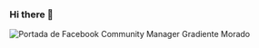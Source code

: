 ### Hi there 👋
![Portada de Facebook Community Manager Gradiente Morado](https://github.com/Armando10290/Armando10290/assets/164764295/35974aeb-78f7-486e-a8e1-e66c04b96149)

<!--
**Armando10290/Armando10290** is a ✨ _special_ ✨ repository because its `README.md` (this file) appears on your GitHub profile.

Here are some ideas to get you started:

- 🔭 I’m currently working on ...
- 🌱 I’m currently learning ...
- 👯 I’m looking to collaborate on ...
- 🤔 I’m looking for help with ...
- 💬 Ask me about ...
- 📫 How to reach me: ...
- 😄 Pronouns: ...
- ⚡ Fun fact: ...
-->
